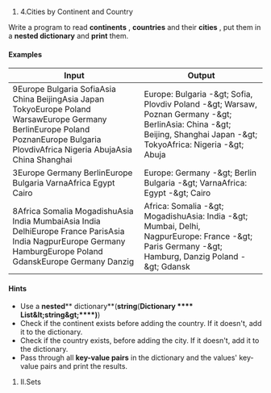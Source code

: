 1. 4.Cities by Continent and Country

Write a program to read **continents** , **countries** and their **cities** , put them in a **nested dictionary** and **print** them.

#### Examples

| **Input** | **Output** |
| --- | --- |
| 9Europe Bulgaria SofiaAsia China BeijingAsia Japan TokyoEurope Poland WarsawEurope Germany BerlinEurope Poland PoznanEurope Bulgaria PlovdivAfrica Nigeria AbujaAsia China Shanghai | Europe:  Bulgaria -\&gt; Sofia, Plovdiv  Poland -\&gt; Warsaw, Poznan  Germany -\&gt; BerlinAsia:  China -\&gt; Beijing, Shanghai  Japan -\&gt; TokyoAfrica:  Nigeria -\&gt; Abuja |
| 3Europe Germany BerlinEurope Bulgaria VarnaAfrica Egypt Cairo | Europe:  Germany -\&gt; Berlin  Bulgaria -\&gt; VarnaAfrica:  Egypt -\&gt; Cairo |
| 8Africa Somalia MogadishuAsia India MumbaiAsia India DelhiEurope France ParisAsia India NagpurEurope Germany HamburgEurope Poland GdanskEurope Germany Danzig | Africa:  Somalia -\&gt; MogadishuAsia:  India -\&gt; Mumbai, Delhi, NagpurEurope:  France -\&gt; Paris  Germany -\&gt; Hamburg, Danzig  Poland -\&gt; Gdansk |

#### Hints

- Use a **nested**** dictionary**(**string**(**Dictionary **** List\&lt;string\&gt;****)**)
- Check if the continent exists before adding the country. If it doesn&#39;t, add it to the dictionary.
- Check if the country exists, before adding the city. If it doesn&#39;t, add it to the dictionary.
- Pass through all **key-value pairs** in the dictionary and the values&#39; key-value pairs and print the results.

1. II.Sets



